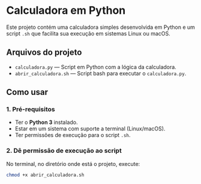 # Calculadora em Python

Este projeto contém uma calculadora simples desenvolvida em Python e um script `.sh` que facilita sua execução em sistemas Linux ou macOS.

## Arquivos do projeto

- `calculadora.py` — Script em Python com a lógica da calculadora.
- `abrir_calculadora.sh` — Script bash para executar o `calculadora.py`.

## Como usar

### 1. Pré-requisitos

- Ter o **Python 3** instalado.
- Estar em um sistema com suporte a terminal (Linux/macOS).
- Ter permissões de execução para o script `.sh`.

### 2. Dê permissão de execução ao script

No terminal, no diretório onde está o projeto, execute:

```bash
chmod +x abrir_calculadora.sh

